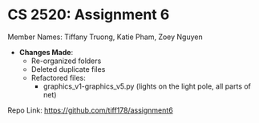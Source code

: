 # CS 2520: Assignment 6 

Member Names:
Tiffany Truong, Katie Pham, Zoey Nguyen
- **Changes Made**: 
  - Re-organized folders
  - Deleted duplicate files
  - Refactored files:
    - graphics_v1-graphics_v5.py (lights on the light pole, all parts of net)

Repo Link: https://github.com/tiff178/assignment6
